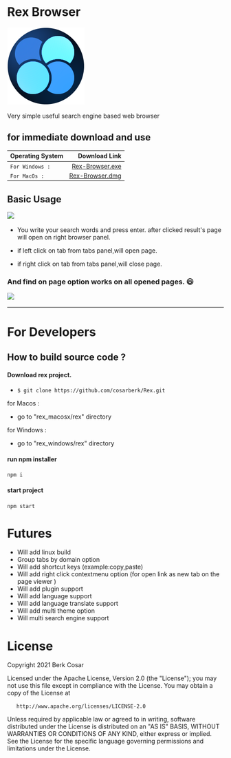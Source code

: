 # Rex Browser

![](https://github.com/cosarberk/Rex/blob/main/designs/rex_180X180.png)


Very simple useful search engine based web browser


## for immediate download and use

|  Operating System   |  Download Link 
| -------------- | -------:|
| `For Windows :` |  [Rex-Browser.exe](http://localhost/) |
| `For MacOs :`   |   [Rex-Browser.dmg](http://localhost/) |

## Basic Usage

![](https://github.com/cosarberk/Rex/blob/main/designs/rexusage.gif)

- You write your search words and press enter. after clicked result's page will open on right browser panel.

- if left click on tab from tabs panel,will open page.
- if right click on tab from tabs panel,will close page.

### And find on page option works on all opened pages. :smiley:


![](https://github.com/cosarberk/Rex/blob/main/designs/rexfind.gif)


----------------------

# For Developers

## How to build source code ?

#### Download rex project.

- `$ git clone https://github.com/cosarberk/Rex.git`

 for Macos :
 - go to "rex_macosx/rex" directory
 
 for Windows :
 - go to "rex_windows/rex" directory

#### run npm installer 

`npm i`

#### start project

`npm start`


# Futures

- Will add linux build
- Group tabs by domain option
- Will add shortcut keys (example:copy,paste)
- Will add right click contextmenu option (for open link as new tab on the page viewer )
- Will add plugin support
- Will add language support
- Will add language translate support
- Will add multi theme option
- Will multi search engine support


# License

  Copyright 2021 Berk Cosar

   Licensed under the Apache License, Version 2.0 (the "License");
   you may not use this file except in compliance with the License.
   You may obtain a copy of the License at

       http://www.apache.org/licenses/LICENSE-2.0

   Unless required by applicable law or agreed to in writing, software
   distributed under the License is distributed on an "AS IS" BASIS,
   WITHOUT WARRANTIES OR CONDITIONS OF ANY KIND, either express or implied.
   See the License for the specific language governing permissions and
   limitations under the License.